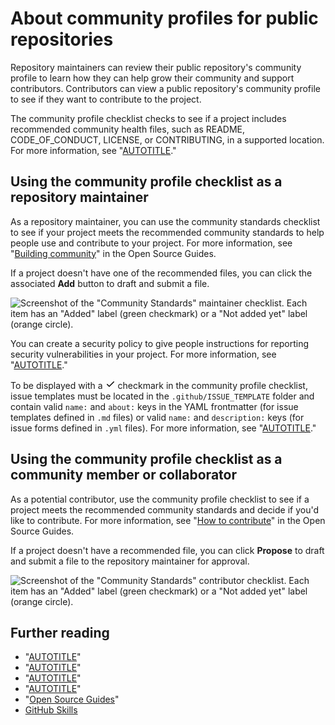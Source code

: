 # About community profiles for public repositories

Repository maintainers can review their public repository's community profile to learn how they can help grow their community and support contributors. Contributors can view a public repository's community profile to see if they want to contribute to the project.

The community profile checklist checks to see if a project includes recommended community health files, such as README, CODE_OF_CONDUCT, LICENSE, or CONTRIBUTING, in a supported location. For more information, see "[AUTOTITLE](/communities/setting-up-your-project-for-healthy-contributions/accessing-a-projects-community-profile)."

## Using the community profile checklist as a repository maintainer

As a repository maintainer, you can use the community standards checklist to see if your project meets the recommended community standards to help people use and contribute to your project. For more information, see "[Building community](https://opensource.guide/building-community/)" in the Open Source Guides.

If a project doesn't have one of the recommended files, you can click the associated **Add** button to draft and submit a file.

![Screenshot of the "Community Standards" maintainer checklist. Each item has an "Added" label (green checkmark) or a "Not added yet" label (orange circle).](/assets/images/help/repository/add-button-community-profile.png)

You can create a security policy to give people instructions for reporting security vulnerabilities in your project. For more information, see "[AUTOTITLE](/code-security/getting-started/adding-a-security-policy-to-your-repository)."

To be displayed with a <svg version="1.1" width="16" height="16" viewBox="0 0 16 16" class="octicon octicon-check" aria-label="Added" role="img"><path d="M13.78 4.22a.75.75 0 0 1 0 1.06l-7.25 7.25a.75.75 0 0 1-1.06 0L2.22 9.28a.751.751 0 0 1 .018-1.042.751.751 0 0 1 1.042-.018L6 10.94l6.72-6.72a.75.75 0 0 1 1.06 0Z"></path></svg> checkmark in the community profile checklist, issue templates must be located in the `.github/ISSUE_TEMPLATE` folder and contain valid `name:` and `about:` keys in the YAML frontmatter (for issue templates defined in `.md` files) or valid `name:` and `description:` keys (for issue forms defined in `.yml` files). For more information, see "[AUTOTITLE](/communities/using-templates-to-encourage-useful-issues-and-pull-requests/about-issue-and-pull-request-templates)."

## Using the community profile checklist as a community member or collaborator

As a potential contributor, use the community profile checklist to see if a project meets the recommended community standards and decide if you'd like to contribute. For more information, see "[How to contribute](https://opensource.guide/how-to-contribute/#anatomy-of-an-open-source-project)" in the Open Source Guides.

If a project doesn't have a recommended file, you can click **Propose** to draft and submit a file to the repository maintainer for approval.

![Screenshot of the "Community Standards" contributor checklist. Each item has an "Added" label (green checkmark) or a "Not added yet" label (orange circle).](/assets/images/help/repository/propose-button-community-profile.png)

## Further reading

- "[AUTOTITLE](/communities/setting-up-your-project-for-healthy-contributions/adding-a-code-of-conduct-to-your-project)"
- "[AUTOTITLE](/communities/setting-up-your-project-for-healthy-contributions/setting-guidelines-for-repository-contributors)"
- "[AUTOTITLE](/communities/setting-up-your-project-for-healthy-contributions/adding-a-license-to-a-repository)"
- "[AUTOTITLE](/communities/using-templates-to-encourage-useful-issues-and-pull-requests/about-issue-and-pull-request-templates)"
- "[Open Source Guides](https://opensource.guide/)"
- [GitHub Skills](https://skills.github.com/)
